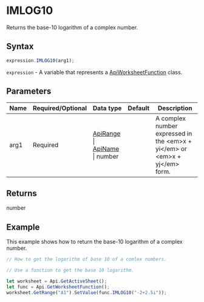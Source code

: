 # IMLOG10

Returns the base-10 logarithm of a complex number.

## Syntax

```javascript
expression.IMLOG10(arg1);
```

`expression` - A variable that represents a [ApiWorksheetFunction](../ApiWorksheetFunction.md) class.

## Parameters

| **Name** | **Required/Optional** | **Data type** | **Default** | **Description** |
| ------------- | ------------- | ------------- | ------------- | ------------- |
| arg1 | Required | [ApiRange](../../ApiRange/ApiRange.md) \| [ApiName](../../ApiName/ApiName.md) \| number |  | A complex number expressed in the &lt;em&gt;x + yi&lt;/em&gt; or &lt;em&gt;x + yj&lt;/em&gt; form. |

## Returns

number

## Example

This example shows how to return the base-10 logarithm of a complex number.

```javascript editor-xlsx
// How to get the logarithm of base 10 of a comlex numbers.

// Use a function to get the base 10 logarithm.

let worksheet = Api.GetActiveSheet();
let func = Api.GetWorksheetFunction();
worksheet.GetRange("A1").SetValue(func.IMLOG10("-2+2.5i"));
```
